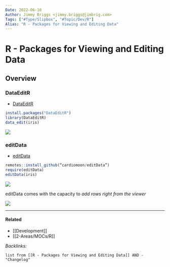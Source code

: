 ```yaml
---
Date: 2022-06-10
Author: Jimmy Briggs <jimmy.briggs@jimbrig.com>
Tags: ["#Type/Slipbox", "#Topic/Dev/R"]
Alias: "R - Packages for Viewing and Editing Data"
---
```


# R - Packages for Viewing and Editing Data

## Overview

### DataEditR

- [DataEditR]()

```R
install.packages("DataEditR")
library(DataEditR)
data_edit(iris)
```

![](https://miro.medium.com/max/700/1*D6T9pdO5k7YPYf6iXJ-R9w.png)

### editData

- [editData]()


```R
remotes::install_github(“cardiomoon/editData”)
require(editData)
editData(iris)
```

![](https://miro.medium.com/max/700/1*ln0M50NXO-hp_3GizN00JQ.png)

editData comes with the capacity to _add rows right from the viewer_

![](https://miro.medium.com/max/700/1*KSpZu2Oa_-Y-JT65pm_5bw.png)

***

#### Related

- [[Development]]
- [[2-Areas/MOCs/R]]


*Backlinks:*

```dataview
list from [[R - Packages for Viewing and Editing Data]] AND -"Changelog"
```